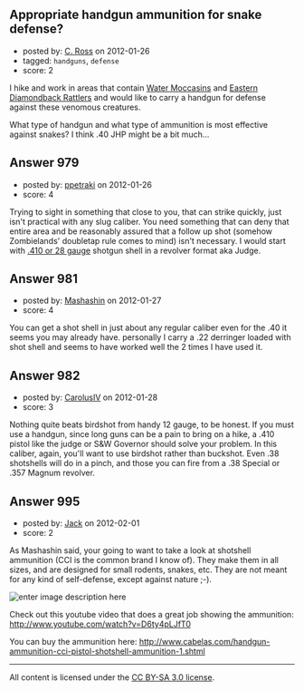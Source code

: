 ## Appropriate handgun ammunition for snake defense?

- posted by: [C. Ross](https://stackexchange.com/users/-1/132-c-ross) on 2012-01-26
- tagged: `handguns`, `defense`
- score: 2

I hike and work in areas that contain [Water Moccasins][1] and [Eastern Diamondback Rattlers][2] and would like to carry a handgun for defense against these venomous creatures. 

What type of handgun and what type of ammunition is most effective against snakes?  I think .40 JHP might be a bit much...

  [1]: http://en.wikipedia.org/wiki/Agkistrodon_piscivorus
  [2]: http://en.wikipedia.org/wiki/Eastern_Diamondback_Rattlesnake


## Answer 979

- posted by: [ppetraki](https://stackexchange.com/users/-1/380-ppetraki) on 2012-01-26
- score: 4

<p>Trying to sight in something that close to you, that can strike quickly, just isn't practical with any slug caliber. You need something that can deny that entire area and be reasonably assured that a follow up shot (somehow Zombielands' doubletap rule comes to mind) isn't necessary. I would start with <a href="http://www.chuckhawks.com/28gauge.htm">.410 or 28 gauge</a> shotgun shell in a revolver format aka Judge.</p>



## Answer 981

- posted by: [Mashashin](https://stackexchange.com/users/-1/212-mashashin) on 2012-01-27
- score: 4

You can get a shot shell in just about any regular caliber even for the .40 it seems you may already have. personally I carry a .22 derringer loaded with shot shell and seems to have worked well the 2 times I have used it.


## Answer 982

- posted by: [CarolusIV](https://stackexchange.com/users/-1/383-carolusiv) on 2012-01-28
- score: 3

Nothing quite beats birdshot from handy 12 gauge, to be honest. If you must use a handgun, since long guns can be a pain to bring on a hike, a .410 pistol like the judge or S&W Governor should solve your problem. In this caliber, again, you'll want to use birdshot rather than buckshot. Even .38 shotshells will do in a pinch, and those you can fire from a .38 Special or .357 Magnum revolver.


## Answer 995

- posted by: [Jack](https://stackexchange.com/users/-1/382-jack) on 2012-02-01
- score: 2

<p>As Mashashin said, your going to want to take a look at shotshell ammunition (CCI is the common brand I know of).  They make them in all sizes, and are designed for small rodents, snakes, etc.  They are not meant for any kind of self-defense, except against nature ;-).</p>

<p><img src="http://i.stack.imgur.com/AYO6q.jpg" alt="enter image description here"></p>

<p>Check out this youtube video that does a great job showing the ammunition: <a href="http://www.youtube.com/watch?v=D6ty4pLJfT0" rel="nofollow">http://www.youtube.com/watch?v=D6ty4pLJfT0</a></p>

<p>You can buy the ammunition here:  <a href="http://www.cabelas.com/handgun-ammunition-cci-pistol-shotshell-ammunition-1.shtml" rel="nofollow">http://www.cabelas.com/handgun-ammunition-cci-pistol-shotshell-ammunition-1.shtml</a></p>




---

All content is licensed under the [CC BY-SA 3.0 license](https://creativecommons.org/licenses/by-sa/3.0/).
